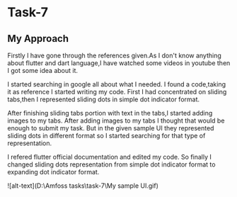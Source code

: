 # Task-7
## My Approach
Firstly I have gone through the references given.As I don't know anything about flutter and dart language,I have watched some videos in youtube then I got some idea about it.

I started searching in google all about what I needed. I found a code,taking it as reference I started writing my code. First I had concentrated on sliding tabs,then I represented sliding dots in simple dot indicator format.

After finishing sliding tabs portion with text in the tabs,I started adding images to my tabs. After adding images to my tabs I thought that would be enough to submit my task. But in the given sample UI they represented sliding dots in different format so I started searching for that type of representation.

I refered flutter official documentation and edited my code. So finally I changed sliding dots representation from simple dot indicator format to expanding dot indicator format.

![alt-text](D:\Amfoss tasks\task-7\My sample UI.gif)


